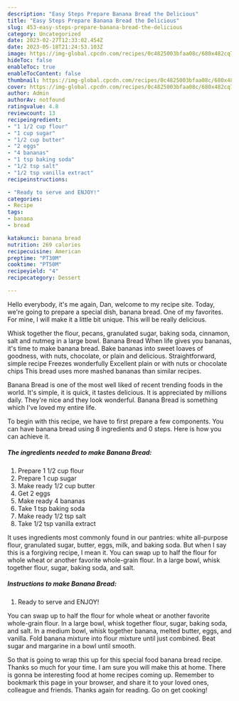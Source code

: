 ```yaml
---
description: "Easy Steps Prepare Banana Bread the Delicious"
title: "Easy Steps Prepare Banana Bread the Delicious"
slug: 453-easy-steps-prepare-banana-bread-the-delicious
category: Uncategorized
date: 2023-02-27T12:33:02.454Z
date: 2023-05-18T21:24:53.103Z
image: https://img-global.cpcdn.com/recipes/0c4825003bfaa08c/680x482cq70/banana-bread-recipe-main-photo.jpg
hideToc: false
enableToc: true
enableTocContent: false
thumbnail: https://img-global.cpcdn.com/recipes/0c4825003bfaa08c/680x482cq70/banana-bread-recipe-main-photo.jpg
cover: https://img-global.cpcdn.com/recipes/0c4825003bfaa08c/680x482cq70/banana-bread-recipe-main-photo.jpg
author: Admin
authorAv: notfound
ratingvalue: 4.8
reviewcount: 13
recipeingredient:
- "1 1/2 cup flour"
- "1 cup sugar"
- "1/2 cup butter"
- "2 eggs"
- "4 bananas"
- "1 tsp baking soda"
- "1/2 tsp salt"
- "1/2 tsp vanilla extract"
recipeinstructions:

- "Ready to serve and ENJOY!"
categories:
- Recipe
tags:
- banana
- bread

katakunci: banana bread 
nutrition: 269 calories
recipecuisine: American
preptime: "PT30M"
cooktime: "PT50M"
recipeyield: "4"
recipecategory: Dessert

---
```



Hello everybody, it's me again, Dan, welcome to my recipe site. Today, we're going to prepare a special dish, banana bread. One of my favorites. For mine, I will make it a little bit unique. This will be really delicious.

Whisk together the flour, pecans, granulated sugar, baking soda, cinnamon, salt and nutmeg in a large bowl. Banana Bread When life gives you bananas, it&#39;s time to make banana bread. Bake bananas into sweet loaves of goodness, with nuts, chocolate, or plain and delicious. Straightforward, simple recipe Freezes wonderfully Excellent plain or with nuts or chocolate chips This bread uses more mashed bananas than similar recipes.

Banana Bread is one of the most well liked of recent trending foods in the world. It's simple, it is quick, it tastes delicious. It is appreciated by millions daily. They're nice and they look wonderful. Banana Bread is something which I've loved my entire life.


To begin with this recipe, we have to first prepare a few components. You can have banana bread using 8 ingredients and 0 steps. Here is how you can achieve it.

<!--inarticleads1-->

##### The ingredients needed to make Banana Bread:

1. Prepare 1 1/2 cup flour
1. Prepare 1 cup sugar
1. Make ready 1/2 cup butter
1. Get 2 eggs
1. Make ready 4 bananas
1. Take 1 tsp baking soda
1. Make ready 1/2 tsp salt
1. Take 1/2 tsp vanilla extract


It uses ingredients most commonly found in our pantries: white all-purpose flour, granulated sugar, butter, eggs, milk, and baking soda. But when I say this is a forgiving recipe, I mean it. You can swap up to half the flour for whole wheat or another favorite whole-grain flour. In a large bowl, whisk together flour, sugar, baking soda, and salt. 

<!--inarticleads2-->

##### Instructions to make Banana Bread:


1. Ready to serve and ENJOY!

You can swap up to half the flour for whole wheat or another favorite whole-grain flour. In a large bowl, whisk together flour, sugar, baking soda, and salt. In a medium bowl, whisk together banana, melted butter, eggs, and vanilla. Fold banana mixture into flour mixture until just combined. Beat sugar and margarine in a bowl until smooth. 

So that is going to wrap this up for this special food banana bread recipe. Thanks so much for your time. I am sure you will make this at home. There is gonna be interesting food at home recipes coming up. Remember to bookmark this page in your browser, and share it to your loved ones, colleague and friends. Thanks again for reading. Go on get cooking!
